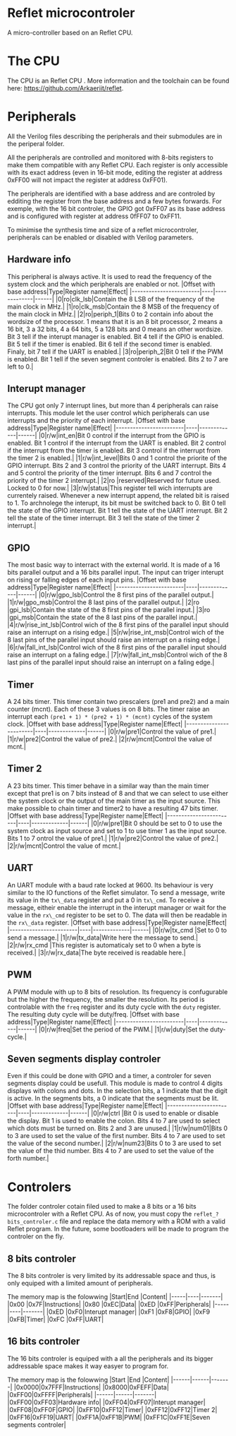# Reflet microcontroler
A micro-controller based on an Reflet CPU.

# The CPU
The CPU is an Reflet CPU . More information and the toolchain can be found here: https://github.com/Arkaeriit/reflet.

# Peripherals 
All the Verilog files describing the peripherals and their submodules are in the periperal folder.

All the peripherals are controlled and monitored with 8-bits registers to make them compatible with any Reflet CPU. Each register is only accessible with its exact address (even in 16-bit mode, editing the register at address 0xFF00 will not impact the register at address 0xFF01). 

The peripherals are identified with a base address and are controled by edditing the register from the base address and a few bytes forwards. For exemple, with the 16 bit controler, the GPIO got 0xFF07 as its base address and is configured with register at address 0fFF07 to 0xFF11.

To minimise the synthesis time and size of a reflet microcontroler, peripherals can be enabled or disabled with Verilog parameters.

## Hardware info 
This peripheral is always active. It is used to read the frequency of the system clock and the which peripherals are enabled or not.
|Offset with base address|Type|Register name|Effect|
|------------------------|----|-------------|------|
|0|ro|clk\_lsb|Contain the 8 LSB of the frequency of the main clock in MHz.|
|1|ro|clk\_msb|Contain the 8 MSB of the frequency of the main clock in MHz.|
|2|ro|periph\_1|Bits 0 to 2 contain info about the wordsize of the processor. 1 means that it is an 8 bit processor, 2 means a 16 bit, 3 a 32 bits, 4 a 64 bits, 5 a 128 bits and 0 means an other wordsize. Bit 3 tell if the interupt manager is enabled. Bit 4 tell if the GPIO is enabled. Bit 5 tell if the timer is enabled. Bit 6 tell if the second timer is enabled. Finaly, bit 7 tell if the UART is enabled.|
|3|ro|periph\_2|Bit 0 tell if the PWM is enabled. Bit 1 tell if the seven segment controler is enabled. Bits 2 to 7 are left to 0.|

## Interupt manager
The CPU got only 7 interrupt lines, but more than 4 peripherals can raise interrupts. This module let the user control which peripherals can use interrupts and the priority of each interrupt.
|Offset with base address|Type|Register name|Effect|
|------------------------|----|-------------|------|
|0|r/w|int\_en|Bit 0 control if the interrupt from the GPIO is enabled. Bit 1 control if the interrupt from the UART is enabled. Bit 2 control if the interrupt from the timer is enabled. Bit 3 control if the interrupt from the timer 2 is enabled.|
|1|r/w|int\_level|Bits 0 and 1 control the priorite of the GPIO interrupt. Bits 2 and 3 control the priority of the UART interrupt. Bits 4 and 5 control the priority of the timer interrupt. Bits 6 and 7 control the priority of the timer 2 interrupt.|
|2|ro |reserved|Reserved for future used. Locked to 0 for now.|
|3|r/w|status|This register tell wich interrupts are currentely raised. Whenever a new interrupt append, the related bit is raised to 1. To archnolege the interupt, its bit must be switched back to 0. Bit 0 tell the state of the GPIO interrupt. Bit 1 tell the state of the UART interrupt. Bit 2 tell the state of the timer interrupt. Bit 3 tell the state of the timer 2 interrupt.|


## GPIO
The most basic way to interract with the external world. It is made of a 16 bits parallel output and a 16 bits parallel input. The input can triger interupt on rising or falling edges of each input pins.
|Offset with base address|Type|Register name|Effect|
|------------------------|----|-------------|------|
|0|r/w|gpo\_lsb|Control the 8 first pins of the parallel output.|
|1|r/w|gpo\_msb|Control the 8 last  pins of the parallel output.|
|2|ro |gpi\_lsb|Contain the state of the 8 first pins of the parallel input.|
|3|ro |gpi\_msb|Contain the state of the 8 last  pins of the parallel input.|
|4|r/w|rise\_int\_lsb|Control wich of the 8 first pins of the parallel input should raise an interrupt on a rising edge.|
|5|r/w|rise\_int\_msb|Control wich of the 8 last  pins of the parallel input should raise an interrupt on a rising edge.|
|6|r/w|fall\_int\_lsb|Control wich of the 8 first pins of the parallel input should raise an interrupt on a faling edge.|
|7|r/w|fall\_int\_msb|Control wich of the 8 last  pins of the parallel input should raise an interrupt on a faling edge.|

## Timer
A 24 bits timer. This timer contain two prescalers (pre1 and pre2) and a main counter (mcnt). Each of these 3 values is on 8 bits. The timer raise an interrupt each `(pre1 + 1) * (pre2 + 1) * (mcnt)` cycles of the system clock.
|Offset with base address|Type|Register name|Effect|
|------------------------|----|-------------|------|
|0|r/w|pre1|Control the value of pre1.|
|1|r/w|pre2|Control the value of pre2.|
|2|r/w|mcnt|Control the value of mcnt.|

## Timer 2
A 23 bits timer. This timer behave in a similar way than the main timer except that pre1 is on 7 bits instead of 8 and that we can select to use either the system clock or the output of the main timer as the input source. This make possible to chain timer and timer2 to have a resulting 47 bits timer.
|Offset with base address|Type|Register name|Effect|
|------------------------|----|-------------|------|
|0|r/w|pre1|Bit 0 should be set to 0 to use the system clock as input source and set to 1 to use timer 1 as the input source. Bits 1 to 7 ontrol the value of pre1.|
|1|r/w|pre2|Control the value of pre2.|
|2|r/w|mcnt|Control the value of mcnt.|

## UART
An UART module with a baud rate locked at 9600. Its behaviour is very similar to the IO functions of the Reflet simulator. To send a message, write its value in the `tx\_data` register and put a 0 in `tx\_cmd`. To receive a message, eitheir enable the interrupt in the interupt manager or wait for the value in the `rx\_cmd` register to be set to 0. The data will then be readable in the `rx\_data` register.
|Offset with base address|Type|Register name|Effect|
|------------------------|----|-------------|------|
|0|r/w|tx\_cmd |Set to 0 to send a message.|
|1|r/w|tx\_data|Write here the message to send.|
|2|r/w|rx\_cmd |This register is automaticaly set to 0 when a byte is received.|
|3|r/w|rx\_data|The byte received is readable here.|

## PWM
A PWM module with up to 8 bits of resolution. Its frequency is confugurable but the higher the frequency, the smaller the resolution. Its period is controlable with the `freq` register and its duty cycle with the `duty` register. The resulting duty cycle will be duty/freq.
|Offset with base address|Type|Register name|Effect|
|------------------------|----|-------------|------|
|0|r/w|freq|Set the period of the PWM.|
|1|r/w|duty|Set the duty-cycle.|

## Seven segments display controler
Even if this could be done with GPIO and a timer, a controler for seven segments display could be usefull. This module is made to control 4 digits displays with colons and dots. In the selection bits, a 1 indicate that the digit is active. In the segments bits, a 0 indicate that the segments must be lit.
|Offset with base address|Type|Register name|Effect|
|------------------------|----|-------------|------|
|0|r/w|ctrl |Bit 0 is used to enable or disable the display. Bit 1 is used to enable the colon. Bits 4 to 7 are used to select which dots must be turned on. Bits 2 and 3 are unused.|
|1|r/w|num01|Bits 0 to 3 are used to set the value of the first number. Bits 4 to 7 are used to set the value of the second number.|
|2|r/w|num23|Bits 0 to 3 are used to set the value of the thid number. Bits 4 to 7 are used to set the value of the forth number.|

# Controlers
The folder controler cotain filed used to make a 8 bits or a 16 bits microcontroler with a Reflet CPU. As of now, you must copy the `reflet_?bits_controler.c` file and replace the data memory with a ROM with a valid Reflet program. In the future, some bootloaders will be made to program the controler on the fly.

## 8 bits controler
The 8 bits controler is very limited by its addressable space and thus, is only equiped with a limited amount of peripherals.

The memory map is the folowwing
|Start|End |Content|
|-----|----|-------|
|0x00 |0x7F|Instructions|
|0x80 |0xEC|Data|
|0xED |0xFF|Peripherals|
|-----|----|-------|
|0xED |0xF0|Interupt manager|
|0xF1 |0xF8|GPIO|
|0xF9 |0xFB|Timer|
|0xFC |0xFF|UART|

## 16 bits controler
The 16 bits controler is equiped with a all the peripherals and its bigger addressable space makes it way easyer to program for.

The memory map is the folowwing
|Start |End   |Content|
|------|------|-------|
|0x0000|0x7FFF|Instructions|
|0x8000|0xFEFF|Data|
|0xFF00|0xFFFF|Peripherals|
|------|------|-------|
|0xFF00|0xFF03|Hardware info|
|0xFF04|0xFF07|Interupt manager|
|0xFF08|0xFF0F|GPIO|
|0xFF10|0xFF12|Timer|
|0xFF12|0xFF12|Timer 2|
|0xFF16|0xFF19|UART|
|0xFF1A|0xFF1B|PWM|
|0xFF1C|0xFF1E|Seven segments controler|

